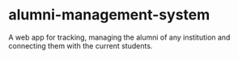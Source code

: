 # alumni-management-system
A web app for tracking, managing the alumni of any institution and connecting them with the current students.

